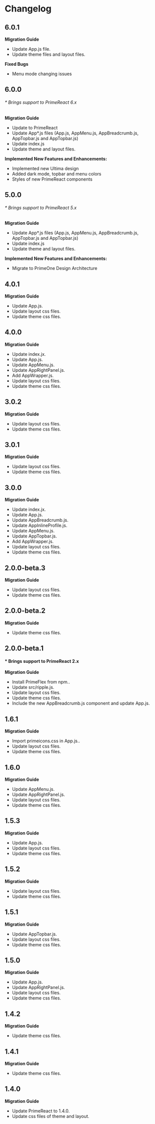 # Changelog

## 6.0.1

**Migration Guide**
- Update App.js file.
- Update theme files and layout files.

**Fixed Bugs**
- Menu mode changing issues

## 6.0.0
###### * Brings support to PrimeReact 6.x

**Migration Guide**
- Update to PrimeReact
- Update App*.js files (App.js, AppMenu.js, AppBreadcrumb.js, AppTopbar.js and AppTopbar.js)
- Update index.js
- Update theme and layout files.

**Implemented New Features and Enhancements:**

- Implemented new Ultima design
- Added dark mode, topbar and menu colors
- Styles of new PrimeReact components

## 5.0.0
###### * Brings support to PrimeReact 5.x

**Migration Guide**

- Update App*.js files (App.js, AppMenu.js, AppBreadcrumb.js, AppTopbar.js and AppTopbar.js)
- Update index.js
- Update theme and layout files.

**Implemented New Features and Enhancements:**

- Migrate to PrimeOne Design Architecture

## 4.0.1

**Migration Guide**

- Update App.js.
- Update layout css files.
- Update theme css files.

## 4.0.0

**Migration Guide**

- Update index.jx.
- Update App.js.
- Update AppMenu.js.
- Update AppRightPanel.js.
- Add AppWrapper.js.
- Update layout css files.
- Update theme css files.

## 3.0.2

**Migration Guide**

- Update layout css files.
- Update theme css files.

## 3.0.1

**Migration Guide**

- Update layout css files.
- Update theme css files.
## 3.0.0

**Migration Guide**

- Update index.jx.
- Update App.js.
- Update AppBreadcrumb.js.
- Update AppInlineProfile.js.
- Update AppMenu.js.
- Update AppTopbar.js.
- Add AppWrapper.js.
- Update layout css files.
- Update theme css files.

## 2.0.0-beta.3

**Migration Guide**

- Update layout css files.
- Update theme css files.

## 2.0.0-beta.2

**Migration Guide**

- Update theme css files.

## 2.0.0-beta.1
#### * Brings support to PrimeReact 2.x

**Migration Guide**

- Install PrimeFlex from npm..
- Update src/ripple.js.
- Update layout css files.
- Update theme css files.
- Include the new AppBreadcrumb.js component and update App.js.
## 1.6.1

**Migration Guide**

- Import primeicons.css in App.js..
- Update layout css files.
- Update theme css files.
## 1.6.0

**Migration Guide**

- Update AppMenu.js.
- Update AppRightPanel.js.
- Update layout css files.
- Update theme css files.
## 1.5.3

**Migration Guide**

- Update App.js.
- Update layout css files.
- Update theme css files.

## 1.5.2

**Migration Guide**

- Update layout css files.
- Update theme css files.

## 1.5.1

**Migration Guide**

- Update AppTopbar.js.
- Update layout css files.
- Update theme css files.

## 1.5.0

**Migration Guide**

- Update App.js.
- Update AppRightPanel.js.
- Update layout css files.
- Update theme css files.

## 1.4.2

**Migration Guide**

- Update theme css files.

## 1.4.1

**Migration Guide**

- Update theme css files.
## 1.4.0

**Migration Guide**

- Update PrimeReact to 1.4.0.
- Update css files of theme and layout.
